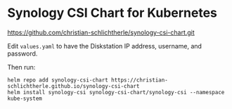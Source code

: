 # Synology CSI Chart for Kubernetes

https://github.com/christian-schlichtherle/synology-csi-chart.git

Edit `values.yaml` to have the Diskstation IP address, username, and password.

Then run:
```
helm repo add synology-csi-chart https://christian-schlichtherle.github.io/synology-csi-chart
helm install synology-csi synology-csi-chart/synology-csi --namespace kube-system
```